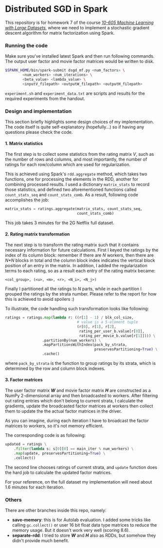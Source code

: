 # Distributed SGD in Spark

This repository is for homework 7 of the course [*10-605 Machine Learning with Large Datasets*](http://curtis.ml.cmu.edu/w/courses/index.php/Machine_Learning_with_Large_Datasets_10-605_in_Spring_2015), where we need to implement a stochastic gradient descent algorithm for matrix factorization using Spark.

### Running the code

Make sure you've installed latest Spark and then run following commands. The output user factor and movie factor matrices would be written to disk.

```bash
$SPARK_HOME/bin/spark-submit dsgd_mf.py <num_factors> \
        <num_workers> <num_iterations> \
        <beta_value> <lambda_value> \
        <inputV_filepath> <outputW_filepath> <outputH_filepath> 
```

`experiment.sh` and `experiment_data.txt` are scripts and results for the required experiments from the handout.

### Design and implementation

This section briefly highlights some design choices of my implementation. The code itself is quite self-explanatory (hopefully...) so if having any questions please check the code.

#### 1. Matrix statistics

The first step is to collect some statistics from the rating matrix *V*, such as the number of rows and columns, and most importantly, the number of ratings for each row/column which are used for regularization.

This is achieved using Spark's `rdd.aggregate` method, which takes two functions, one for processing the elements in the RDD, another for combining processed results. I used a dictionary `matrix_stats` to record those statistics, and defined two aforementioned functions called `count_stats_seq` and `count_stats_comb`. As a result, following code accomplishes the job:

```python
matrix_stats = ratings.aggregate(matrix_stats, count_stats_seq,
                                 count_stats_comb)
```

This job takes 3 minutes for the 2G Netflix full dataset.

#### 2. Rating matrix transformation

The next step is to transform the rating matrix such that it contains necessary information for future calculations. First I keyed the ratings by the index of its column block: remember if there are *N* workers, then there are *N\*N* blocks in total and the column block index indicates the vertical block position of an entry in the matrix. In addition, I added the regularization terms to each rating, so as a result each entry of the rating matrix became:

    <col_group>, (<u>, <m>, <r>, <N_i>, <N_j>)

Finally I partitioned all the ratings to *N* parts, while in each partition I grouped the ratings by the strata number. Please refer to the report for how this is achieved to avoid spoilers :)

To illustrate, the code handling such transformation looks like following:

```python
ratings = ratings.map(lambda r: ((r[1] - 1) / blk_col_size,
                                 # value is a 5-element tuple
                                 (r[0], r[1], r[2],
                                  rating_per_user_b.value[r[0]],
                                  rating_per_movie_b.value[r[1]]))) \
                 .partitionBy(num_workers) \
                 .mapPartitionsWithIndex(pack_by_strata,
                                         preservesPartitioning=True) \
                 .cache()
```

where `pack_by_strata` is the function to group ratings by its strata, which is determined by the row and column block indexes.

#### 3. Factor matrices

The user factor matrix ***W*** and movie factor matrix ***H*** are constructed as a NumPy 2-dimensional array and then broadcasted to workers. After filtering out rating entries which don't belong to current strata, I calculate the gradients, update the broadcasted factor matrices at workers then collect them to update the the actual factor matrices in the driver. 

As you can imagine, during each iteration I have to broadcast the factor matrices to workers, so it's not memory efficient.

The corresponding code is as following:

```python
updated = ratings \
    .filter(lambda s: s[0][0] == main_iter % num_workers) \
    .map(update, preservesPartitioning=True) \
    .collect()
```

The second line chooses ratings of current strata, and `update` function does the hard job to calculate the updated factor matrices.

For your reference, on the full dataset my implementation will need about 1.6 minutes for each iteration.

### Others

There are other branches inside this repo, namely:

- **save-memory**: this is for Autolab evaluation. I added some tricks like calling `gc.collect()` or user 16 bit float data type matrices to reduce the memory usage. But it doesn't work very well (scoring 8.6).
- **separate-rdd**: I tried to store  ***W*** and ***H*** also as RDDs, but somehow they didn't provide much benefit.
















